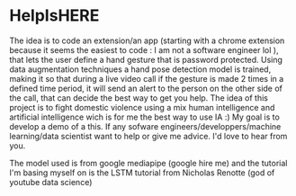 # HelpIsHERE

The idea is to code an extension/an app (starting with a chrome extension because it seems the easiest to code : I am  not a software engineer lol ), that lets the user define a hand gesture that is password protected. Using data augmentation techniques a hand pose detection model is trained, making it so that during a live video call if the gesture is made 2 times in a defined time period, it will send an alert to the person on the other side of the call, that can decide the best way to get you help. The idea of this project is to fight domestic violence  using a mix human intelligence and artificial intelligence wich is for me the best way to use IA :)
My goal is to develop a demo of a this. 
If any sofware engineers/developpers/machine learning/data scientist want to help or give me advice. I'd love to hear from you.

The model used is from google mediapipe (google hire me) and the tutorial I'm basing myself on is the LSTM tutorial from Nicholas Renotte (god of youtube data science)

